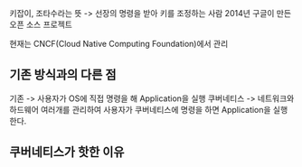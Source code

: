 
키잡이, 조타수라는 뜻 -> 선장의 명령을 받아 키를 조정하는 사람
2014년 구글이 만든 오픈 소스 프로젝트

현재는 CNCF(Cloud Native Computing Foundation)에서 관리

## 기존 방식과의 다른 점

기존 -> 사용자가 OS에 직접 명령을 해 Application을 실행
쿠버네티스 -> 네트워크와 하드웨어 여러개를 관리하여 사용자가 쿠버네티스에 명령을 하면 Application을 실행한다.

## 쿠버네티스가 핫한 이유


